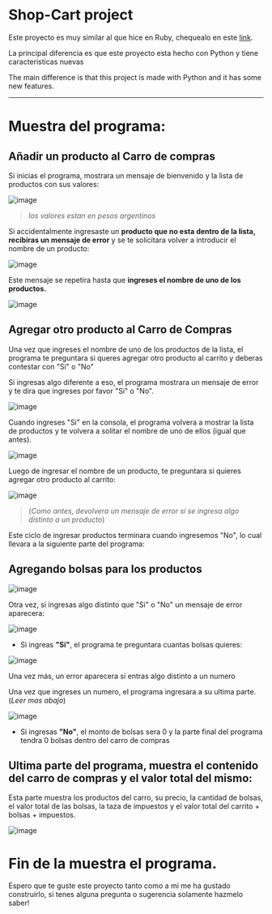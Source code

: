 # Shop-Cart project

Este proyecto es muy similar al que hice en Ruby, chequealo en este [link](https://github.com/EmanuelRodriguezBedeman/Ruby/tree/main/Small%20Back-End%20Project%20Shop%20Cart/English).

La principal diferencia es que este proyecto esta hecho con Python y tiene caracteristicas nuevas

The main difference is that this project is made with Python and it has some new features.

----------------------------------------------------------------------------------------------------------------

# Muestra del programa:
## Añadir un producto al Carro de compras

Si inicias el programa, mostrara un mensaje de bienvenido y la lista de productos con sus valores:

![image](https://user-images.githubusercontent.com/93904438/146799867-834ddc5f-4339-4c3f-beb2-bc0085414c74.png)

> _los valores estan en pesos argentinos_

Si accidentalmente ingresaste un **producto que no esta dentro de la lista, recibiras un mensaje de error** y se te solicitara volver a introducir el nombre de un producto:

![image](https://user-images.githubusercontent.com/93904438/146799946-dc77297f-9e8e-4b18-a10c-9328b7e432d6.png)

Este mensaje se repetira hasta que **ingreses el nombre de uno de los productos.**

![image](https://user-images.githubusercontent.com/93904438/146800002-985a28e2-119a-4f1f-9117-929284fdf7e2.png)

## Agregar otro producto al Carro de Compras

Una vez que ingreses el nombre de uno de los productos de la lista, el programa te preguntara si queres agregar otro producto al carrito y deberas contestar con "Si" o "No"

Si ingresas algo diferente a eso, el programa mostrara un mensaje de error y te dira que ingreses por favor "Si" o "No".

![image](https://user-images.githubusercontent.com/93904438/146800693-dfeac151-dd5e-49d0-bec1-d0d5ab2f5af1.png)

Cuando ingreses "Si" en la consola, el programa volvera a mostrar la lista de productos y te volvera a solitar el nombre de uno de ellos (igual que antes).

![image](https://user-images.githubusercontent.com/93904438/146800790-ba841577-ffb7-4f31-b078-661b51c29efc.png)

Luego de ingresar el nombre de un producto, te preguntara si quieres agregar otro producto al carrito:

![image](https://user-images.githubusercontent.com/93904438/146801078-559102da-e32d-4e8c-a95d-a63251ca6a7b.png)

> (_Como antes, devolvera un mensaje de error si se ingresa algo distinto a un producto_)

Este ciclo de ingresar productos terminara cuando ingresemos "No", lo cual llevara a la siguiente parte del programa:

## Agregando bolsas para los productos

![image](https://user-images.githubusercontent.com/93904438/146801145-fab7b1bc-e93c-4c45-a779-0b400850ffcb.png)

Otra vez, si ingresas algo distinto que "Si" o "No" un mensaje de error aparecera:

![image](https://user-images.githubusercontent.com/93904438/146801257-012f4493-dd2e-4c43-a776-135472e86ef1.png)

- Si ingreas **"Si"**, el programa te preguntara cuantas bolsas quieres:

![image](https://user-images.githubusercontent.com/93904438/146801317-2b09d064-2a84-436c-a0c0-986fdd9847d3.png)

Una vez más, un error aparecera si entras algo distinto a un numero

Una vez que ingreses un numero, el programa ingresara a su ultima parte. (_Leer mas abajo_)

![image](https://user-images.githubusercontent.com/93904438/146801508-e1d575d0-f64a-46bd-8456-00b3fc785fbb.png)

- Si ingresas **"No"**, el monto de bolsas sera 0 y la parte final del programa tendra 0 bolsas dentro del carro de compras

## Ultima parte del programa, muestra el contenido del carro de compras y el valor total del mismo:

Esta parte muestra los productos del carro, su precio, la cantidad de bolsas, el valor total de las bolsas, la taza de impuestos y el valor total del carrito + bolsas + impuestos.

![image](https://user-images.githubusercontent.com/93904438/146801530-27df3773-9013-4732-b1f4-1be6418bef77.png)

# Fin de la muestra el programa.

Espero que te guste este proyecto tanto como a mi me ha gustado construirlo, si tenes alguna pregunta o sugerencia solamente hazmelo saber!
